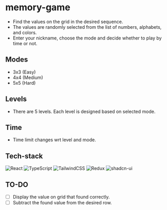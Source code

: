 # memory-game
- Find the values on the grid in the desired sequence.
- The values are randomly selected from the list of numbers, alphabets, and colors.
- Enter your nickname, choose the mode and decide whether to play by time or not.
## Modes
- 3x3 (Easy)
- 4x4 (Medium)
- 5x5 (Hard)
## Levels
- There are 5 levels. Each level is designed based on selected mode.
## Time
- Time limit changes wrt level and mode.
## Tech-stack
![React](https://img.shields.io/badge/react-%2320232a.svg?style=for-the-badge&logo=react&logoColor=%2361DAFB) ![TypeScript](https://img.shields.io/badge/typescript-%23007ACC.svg?style=for-the-badge&logo=typescript&logoColor=white) ![TailwindCSS](https://img.shields.io/badge/tailwindcss-%2338B2AC.svg?style=for-the-badge&logo=tailwind-css&logoColor=white) ![Redux](https://img.shields.io/badge/redux-%23593d88.svg?style=for-the-badge&logo=redux&logoColor=white) ![shadcn-ui](https://avatars.githubusercontent.com/u/139895814?s=48&v=4)
## TO-DO
- [ ] Display the value on grid that found correctly.
- [ ] Subtract the found value from the desired row.
